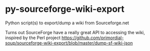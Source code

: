 # py-sourceforge-wiki-export
Python script(s) to export/dump a wiki from Sourceforge.net

Turns out SourceForge have a really great API to accessing the wiki, inspired by the Perl project https://github.com/primordial-soup/sourceforge-wiki-export/blob/master/dump-sf-wiki-json
